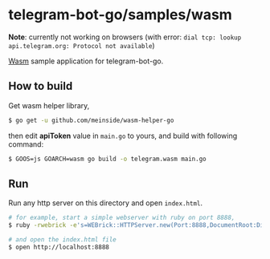 # telegram-bot-go/samples/wasm

**Note**: currently not working on browsers (with error: `dial tcp: lookup api.telegram.org: Protocol not available`)

[Wasm](https://webassembly.org/) sample application for telegram-bot-go.

## How to build

Get wasm helper library,

```bash
$ go get -u github.com/meinside/wasm-helper-go
```

then edit **apiToken** value in `main.go` to yours, and build with following command:

```bash
$ GOOS=js GOARCH=wasm go build -o telegram.wasm main.go
```

## Run

Run any http server on this directory and open `index.html`.

```bash
# for example, start a simple webserver with ruby on port 8888,
$ ruby -rwebrick -e's=WEBrick::HTTPServer.new(Port:8888,DocumentRoot:Dir.pwd);trap("INT"){s.shutdown};s.start'

# and open the index.html file
$ open http://localhost:8888
```
